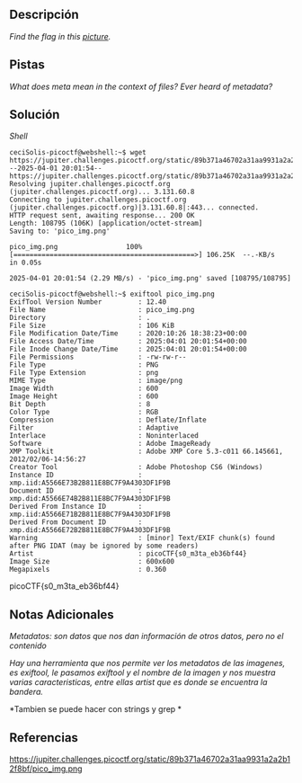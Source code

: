 ## Descripción

*Find the flag in this [picture](https://jupiter.challenges.picoctf.org/static/89b371a46702a31aa9931a2a2b12f8bf/pico_img.png).*
## Pistas

*What does meta mean in the context of files?*
*Ever heard of metadata?*


## Solución

*Shell*
```
ceciSolis-picoctf@webshell:~$ wget https://jupiter.challenges.picoctf.org/static/89b371a46702a31aa9931a2a2b12f8bf/pico_img.png
--2025-04-01 20:01:54--  https://jupiter.challenges.picoctf.org/static/89b371a46702a31aa9931a2a2b12f8bf/pico_img.png
Resolving jupiter.challenges.picoctf.org (jupiter.challenges.picoctf.org)... 3.131.60.8
Connecting to jupiter.challenges.picoctf.org (jupiter.challenges.picoctf.org)|3.131.60.8|:443... connected.
HTTP request sent, awaiting response... 200 OK
Length: 108795 (106K) [application/octet-stream]
Saving to: 'pico_img.png'

pico_img.png                 100%[=============================================>] 106.25K  --.-KB/s    in 0.05s   

2025-04-01 20:01:54 (2.29 MB/s) - 'pico_img.png' saved [108795/108795]

ceciSolis-picoctf@webshell:~$ exiftool pico_img.png
ExifTool Version Number         : 12.40
File Name                       : pico_img.png
Directory                       : .
File Size                       : 106 KiB
File Modification Date/Time     : 2020:10:26 18:38:23+00:00
File Access Date/Time           : 2025:04:01 20:01:54+00:00
File Inode Change Date/Time     : 2025:04:01 20:01:54+00:00
File Permissions                : -rw-rw-r--
File Type                       : PNG
File Type Extension             : png
MIME Type                       : image/png
Image Width                     : 600
Image Height                    : 600
Bit Depth                       : 8
Color Type                      : RGB
Compression                     : Deflate/Inflate
Filter                          : Adaptive
Interlace                       : Noninterlaced
Software                        : Adobe ImageReady
XMP Toolkit                     : Adobe XMP Core 5.3-c011 66.145661, 2012/02/06-14:56:27
Creator Tool                    : Adobe Photoshop CS6 (Windows)
Instance ID                     : xmp.iid:A5566E73B2B811E8BC7F9A4303DF1F9B
Document ID                     : xmp.did:A5566E74B2B811E8BC7F9A4303DF1F9B
Derived From Instance ID        : xmp.iid:A5566E71B2B811E8BC7F9A4303DF1F9B
Derived From Document ID        : xmp.did:A5566E72B2B811E8BC7F9A4303DF1F9B
Warning                         : [minor] Text/EXIF chunk(s) found after PNG IDAT (may be ignored by some readers)
Artist                          : picoCTF{s0_m3ta_eb36bf44}
Image Size                      : 600x600
Megapixels                      : 0.360
```

 picoCTF{s0_m3ta_eb36bf44}
## Notas Adicionales 

*Metadatos: son datos que nos dan información de otros datos, pero no el contenido*

*Hay una herramienta que nos permite ver los metadatos de las imagenes, es exiftool, le pasamos exiftool y el nombre de la imagen y nos muestra varias caracteristicas, entre ellas artist que es donde se encuentra la bandera.*

*Tambien se puede hacer con strings y grep *
## Referencias 

https://jupiter.challenges.picoctf.org/static/89b371a46702a31aa9931a2a2b12f8bf/pico_img.png

